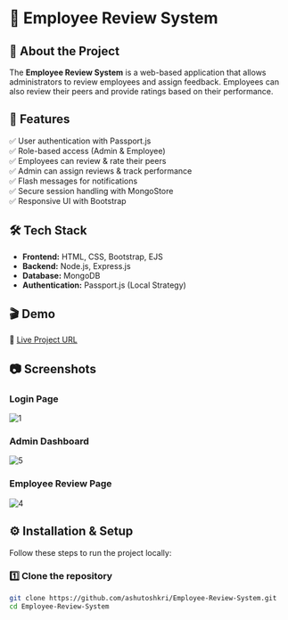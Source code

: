 # 🏢 Employee Review System

## 📌 About the Project
The **Employee Review System** is a web-based application that allows administrators to review employees and assign feedback. Employees can also review their peers and provide ratings based on their performance.

## 🚀 Features
✅ User authentication with Passport.js  
✅ Role-based access (Admin & Employee)  
✅ Employees can review & rate their peers  
✅ Admin can assign reviews & track performance  
✅ Flash messages for notifications  
✅ Secure session handling with MongoStore  
✅ Responsive UI with Bootstrap  

## 🛠️ Tech Stack
- **Frontend:** HTML, CSS, Bootstrap, EJS  
- **Backend:** Node.js, Express.js  
- **Database:** MongoDB  
- **Authentication:** Passport.js (Local Strategy)  

## 🎬 Demo
🔗 [Live Project URL](https://employee-review-system-jjml.onrender.com)  

## 📷 Screenshots
### Login Page
![1](https://github.com/user-attachments/assets/d9428dcb-e792-4245-99cd-0d61f9de63e4)


### Admin Dashboard
![5](https://github.com/user-attachments/assets/0e1cebce-5e68-4f6a-9146-cd72403ccfa5)


### Employee Review Page
![4](https://github.com/user-attachments/assets/71dca21b-6013-4195-8ec8-0493915123a5)


## ⚙️ Installation & Setup
Follow these steps to run the project locally:

### 1️⃣ Clone the repository
```sh
git clone https://github.com/ashutoshkri/Employee-Review-System.git
cd Employee-Review-System
